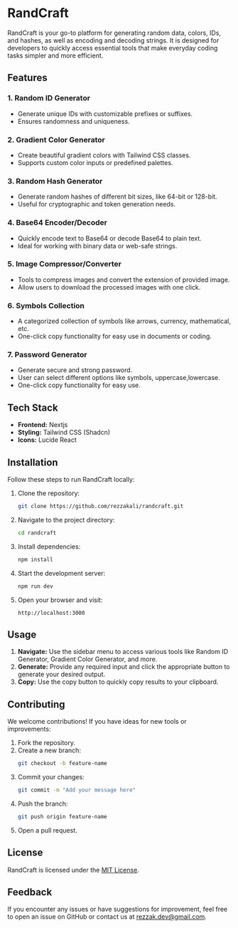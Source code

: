# RandCraft

RandCraft is your go-to platform for generating random data, colors, IDs, and hashes, as well as encoding and decoding strings. It is designed for developers to quickly access essential tools that make everyday coding tasks simpler and more efficient.

## Features

### 1. **Random ID Generator**

- Generate unique IDs with customizable prefixes or suffixes.
- Ensures randomness and uniqueness.

### 2. **Gradient Color Generator**

- Create beautiful gradient colors with Tailwind CSS classes.
- Supports custom color inputs or predefined palettes.

### 3. **Random Hash Generator**

- Generate random hashes of different bit sizes, like 64-bit or 128-bit.
- Useful for cryptographic and token generation needs.

### 4. **Base64 Encoder/Decoder**

- Quickly encode text to Base64 or decode Base64 to plain text.
- Ideal for working with binary data or web-safe strings.

### 5. **Image Compressor/Converter**

- Tools to compress images and convert the extension of provided image.
- Allow users to download the processed images with one click.

### 6. **Symbols Collection**

- A categorized collection of symbols like arrows, currency, mathematical, etc.
- One-click copy functionality for easy use in documents or coding.

### 7. **Password Generator**

- Generate secure and strong password.
- User can select different options like symbols, uppercase,lowercase.
- One-click copy functionality for easy use.

## Tech Stack

- **Frontend:** Nextjs
- **Styling:** Tailwind CSS (Shadcn)
- **Icons:** Lucide React

## Installation

Follow these steps to run RandCraft locally:

1. Clone the repository:

   ```bash
   git clone https://github.com/rezzakali/randcraft.git
   ```

2. Navigate to the project directory:

   ```bash
   cd randcraft
   ```

3. Install dependencies:

   ```bash
   npm install
   ```

4. Start the development server:

   ```bash
   npm run dev
   ```

5. Open your browser and visit:
   ```
   http://localhost:3000
   ```

## Usage

1. **Navigate:** Use the sidebar menu to access various tools like Random ID Generator, Gradient Color Generator, and more.
2. **Generate:** Provide any required input and click the appropriate button to generate your desired output.
3. **Copy:** Use the copy button to quickly copy results to your clipboard.

## Contributing

We welcome contributions! If you have ideas for new tools or improvements:

1. Fork the repository.
2. Create a new branch:
   ```bash
   git checkout -b feature-name
   ```
3. Commit your changes:
   ```bash
   git commit -m "Add your message here"
   ```
4. Push the branch:
   ```bash
   git push origin feature-name
   ```
5. Open a pull request.

## License

RandCraft is licensed under the [MIT License](LICENSE).

## Feedback

If you encounter any issues or have suggestions for improvement, feel free to open an issue on GitHub or contact us at [rezzak.dev@gmail.com](mailto:rezzak.dev@gmail.com).
